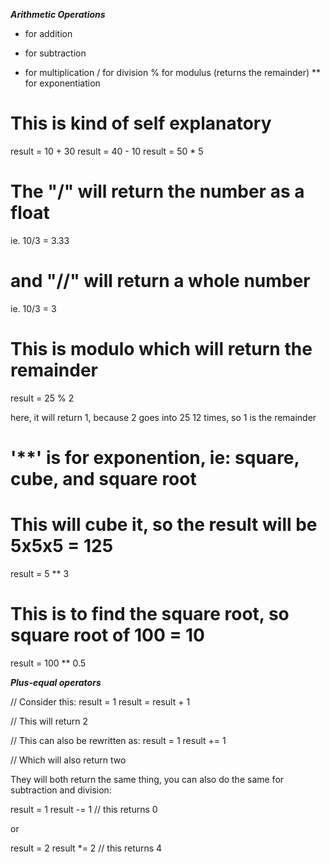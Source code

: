 ***Arithmetic Operations***
+ for addition
- for subtraction
* for multiplication
/ for division
% for modulus (returns the remainder)
** for exponentiation

# This is kind of self explanatory
result = 10 + 30
result = 40 - 10
result = 50 * 5

# The "/" will return the number as a float 
ie. 10/3 = 3.33 

# and "//" will return a whole number 
ie. 10/3 = 3

# This is modulo which will return the remainder
result = 25 % 2

here, it will return 1, because 2 goes into 25 12 times, so 1 is the remainder

# '**' is for exponention, ie: square, cube, and square root
# This will cube it, so the result will be 5x5x5 = 125
result = 5 ** 3


# This is to find the square root, so square root of 100 = 10
result = 100 ** 0.5


***Plus-equal operators***

// Consider this:
result = 1
result = result + 1

// This will return 2

// This can also be rewritten as:
result = 1 
result += 1

// Which will also return two

They will both return the same thing, you can also do
the same for subtraction and division:

result = 1 
result -= 1
// this returns 0

or

result = 2
result *= 2
// this returns 4



